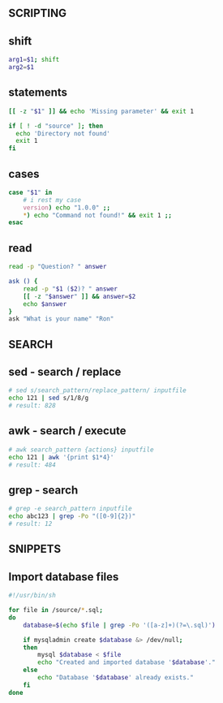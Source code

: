 ## SCRIPTING

shift
-
```sh
arg1=$1; shift
arg2=$1
```

statements
-
```sh
[[ -z "$1" ]] && echo 'Missing parameter' && exit 1

if [ ! -d "source" ]; then
  echo 'Directory not found'
  exit 1
fi
```

cases
-
```sh
case "$1" in
    # i rest my case
    version) echo "1.0.0" ;;
    *) echo "Command not found!" && exit 1 ;;
esac
```

read
-
```sh
read -p "Question? " answer

ask () {
    read -p "$1 ($2)? " answer
    [[ -z "$answer" ]] && answer=$2
    echo $answer
}
ask "What is your name" "Ron"
```

## SEARCH

sed - search / replace
-
```sh
# sed s/search_pattern/replace_pattern/ inputfile
echo 121 | sed s/1/8/g
# result: 828
```

awk - search / execute
-
```sh
# awk search_pattern {actions} inputfile
echo 121 | awk '{print $1*4}'
# result: 484
```

grep - search
-
```sh
# grep -e search_pattern inputfile
echo abc123 | grep -Po "([0-9]{2})"
# result: 12
```

## SNIPPETS

Import database files
-
```sh
#!/usr/bin/sh

for file in /source/*.sql;
do
    database=$(echo $file | grep -Po '([a-z]+)(?=\.sql)')

    if mysqladmin create $database &> /dev/null;
    then
        mysql $database < $file
        echo "Created and imported database '$database'."
    else
        echo "Database '$database' already exists."
    fi
done
```
